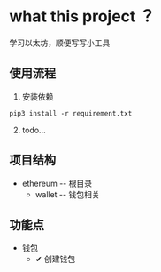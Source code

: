 # what this project ？

学习以太坊，顺便写写小工具


## 使用流程

1. 安装依赖
```shell
pip3 install -r requirement.txt
```

2. todo...
## 项目结构

- ethereum -- 根目录
  - wallet -- 钱包相关

## 功能点

- 钱包
  - &#10004; 创建钱包


